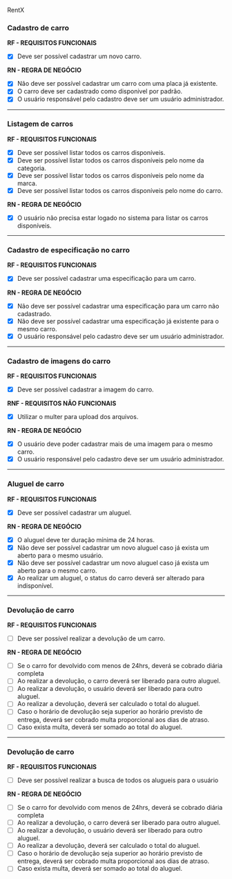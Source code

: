 RentX

### Cadastro de carro

**RF - REQUISITOS FUNCIONAIS**
- [x] Deve ser possível cadastrar um novo carro.

**RN - REGRA DE NEGÓCIO**
- [x] Não deve ser possível cadastrar um carro com uma placa já existente.
- [x] O carro deve ser cadastrado como disponivel por padrão.
- [x] O usuário responsável pelo cadastro deve ser um usuário administrador.

------------
### Listagem de carros

**RF - REQUISITOS FUNCIONAIS**
- [x] Deve ser possível listar todos os carros disponíveis.
- [x] Deve ser possível listar todos os carros disponíveis pelo nome da categoria.
- [x] Deve ser possível listar todos os carros disponíveis pelo nome da marca.
- [x] Deve ser possível listar todos os carros disponíveis pelo nome do carro.

**RN - REGRA DE NEGÓCIO**
- [x] O usuário não precisa estar logado no sistema para listar os carros disponíveis.

------------
### Cadastro de especificação no carro

**RF - REQUISITOS FUNCIONAIS**
- [x] Deve ser possível cadastrar uma especificação para um carro.


**RN - REGRA DE NEGÓCIO**
- [x] Não deve ser possível cadastrar uma especificação para um carro não cadastrado.
- [x] Não deve ser possível cadastrar uma especificação já existente para o mesmo carro.
- [x] O usuário responsável pelo cadastro deve ser um usuário administrador.

------------
### Cadastro de imagens do carro

**RF - REQUISITOS FUNCIONAIS**
- [x] Deve ser possível cadastrar a imagem do carro.

**RNF - REQUISITOS NÃO FUNCIONAIS**
- [x] Utilizar o multer para upload dos arquivos.

**RN - REGRA DE NEGÓCIO**
- [x] O usuário deve poder cadastrar mais de uma imagem para o mesmo carro.
- [x] O usuário responsável pelo cadastro deve ser um usuário administrador.

------------
### Aluguel de carro

**RF - REQUISITOS FUNCIONAIS**
- [x] Deve ser possível cadastrar um aluguel.

**RN - REGRA DE NEGÓCIO**
- [x] O aluguel deve ter duração mínima de 24 horas.
- [x] Não deve ser possível cadastrar um novo aluguel caso já exista um aberto para o mesmo usuário.
- [x] Não deve ser possível cadastrar um novo aluguel caso já exista um aberto para o mesmo carro.
- [x] Ao realizar um aluguel, o status do carro deverá ser alterado para indisponível.

------------
### Devolução de carro

**RF - REQUISITOS FUNCIONAIS**
- [ ] Deve ser possível realizar a devolução de um carro.

**RN - REGRA DE NEGÓCIO**
- [ ] Se o carro for devolvido com menos de 24hrs, deverá se cobrado diária completa
- [ ] Ao realizar a devolução, o carro deverá ser liberado para outro aluguel. 
- [ ] Ao realizar a devolução, o usuário deverá ser liberado para outro aluguel.
- [ ] Ao realizar a devolução, deverá ser calculado o total do aluguel.
- [ ] Caso o horário de devolução seja superior ao horário previsto de entrega, deverá ser cobrado multa proporcional aos dias de atraso.
- [ ] Caso exista multa, deverá ser somado ao total do aluguel.

------------
### Devolução de carro

**RF - REQUISITOS FUNCIONAIS**
- [ ] Deve ser possível realizar a busca de todos os alugueis para o usuário

**RN - REGRA DE NEGÓCIO**
- [ ] Se o carro for devolvido com menos de 24hrs, deverá se cobrado diária completa
- [ ] Ao realizar a devolução, o carro deverá ser liberado para outro aluguel. 
- [ ] Ao realizar a devolução, o usuário deverá ser liberado para outro aluguel.
- [ ] Ao realizar a devolução, deverá ser calculado o total do aluguel.
- [ ] Caso o horário de devolução seja superior ao horário previsto de entrega, deverá ser cobrado multa proporcional aos dias de atraso.
- [ ] Caso exista multa, deverá ser somado ao total do aluguel.